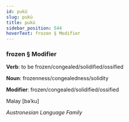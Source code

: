 ```yaml
---
id: pukü
slug: pukü
title: pukü
sidebar_position: 544
hoverText: frozen § Modifier
---
```


### frozen § Modifier

**Verb**: to be frozen/congealed/solidified/ossified

**Noun**: frozenness/congealedness/solidity

**Modifier**: frozen/congealed/solidified/ossified

Malay [bəˈku]

*Austronesian Language Family*